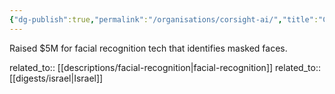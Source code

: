 ```yaml
---
{"dg-publish":true,"permalink":"/organisations/corsight-ai/","title":"Corsight AI"}
---
```



Raised $5M for facial recognition tech that identifies masked faces.

related_to:: [[descriptions/facial-recognition\|facial-recognition]]
related_to:: [[digests/israel\|Israel]]
